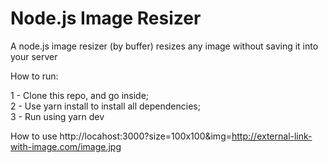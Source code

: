 # Node.js Image Resizer 

A node.js image resizer (by buffer)
resizes any image without saving it into your server

How to run:

1 - Clone this repo, and go inside; <br/>
2 - Use yarn install to install all dependencies; <br/>
3 - Run using yarn dev <br/>

How to use 
http://locahost:3000?size=100x100&img=http://external-link-with-image.com/image.jpg

